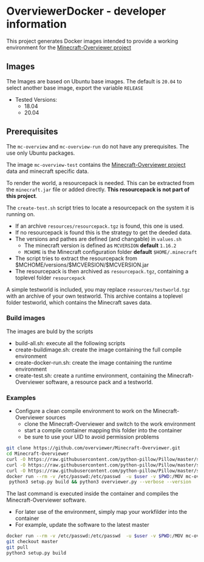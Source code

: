 # OverviewerDocker - developer information

This project generates Docker images intended to provide a working environment
for the [Minecraft-Overviewer project](https://github.com/overviewer/Minecraft-Overviewer)

## Images

The Images are based on Ubuntu base images.
The default is ``20.04`` to select another base image, export the variable ```RELEASE```

* Tested Versions:
  * 18.04
  * 20.04

## Prerequisites

The ``mc-overview`` and ``mc-overview-run`` do not have any prerequisites. The use only Ubuntu packages.

The image ``mc-overview-test`` contains the [Minecraft-Overviewer project](https://github.com/overviewer/Minecraft-Overviewer) data and minecraft specific data.

To render the world, a resourcepack is needed. This can be extracted from the ``minecraft.jar`` file or added
directly. **This resourcepack is not part of this project**.

The ``create-test.sh`` script tries to locate a resourcepack on the system it is running on.

* If an archive ``resources/resourcepack.tgz`` is found, this one is used.
* If no resourcepack is found this is the strategy to get the deeded data.
* The versions and pathes are defined (and changable) in  ``values.sh``
  * The minecraft version is defined as ``MCVERSION`` **default** ``1.16.2``
  * ``MCHOME`` is the Minecraft configuration folder **default** ``$HOME/.minecraft``
* The script tries to extract the resourcepack from \$MCHOME/versions/\$MCVERSION/\$MCVERSION.jar
* The resourcepack is then archived as ``resourcepack.tgz``, containing a toplevel folder ``resourcepack``

A simple testworld is included, you may replace ``resources/testworld.tgz`` with an archive of your own testworld. This archive contains a toplevel folder testworld, which contains the Minecraft saves data.

### Build images

The images are buld by the scripts

* build-all.sh: execute all the following scripts
* create-buildimage.sh: create the image containing the full compile environment
* create-docker-run.sh: create the image containing the runtime environment
* create-test.sh: create a runtime environment, containing the Minecraft-Overviewer software, a resource pack and  a testworld.

### Examples

* Configure a clean compile environment to work on the Minecraft-Overviewer sources
  * clone the Minecraft-Overviewer and switch to the work environment
  * start a compile container mapping this folder into the container
  * be sure to use your UID to avoid permission problems

```bash
git clone https://github.com/overviewer/Minecraft-Overviewer.git
cd Minecraft-Overviewer
curl -O https://raw.githubusercontent.com/python-pillow/Pillow/master/src/libImaging/Imaging.h;\
curl -O https://raw.githubusercontent.com/python-pillow/Pillow/master/src/libImaging/ImagingUtils.h ;\
curl -O https://raw.githubusercontent.com/python-pillow/Pillow/master/src/libImaging/ImPlatform.h
docker run --rm -v /etc/passwd:/etc/passwd  -u $user -v $PWD:/MOV mc-overview:20.04
 python3 setup.py build && python3 overviewer.py --verbose --version
```

The last command is executed inside the container and compiles the Minecraft-Overviewer software.

* For later use of the environment, simply map your workfilder into the container
* For example, update the software to the latest master

```bash
docker run --rm -v /etc/passwd:/etc/passwd  -u $user -v $PWD:/MOV mc-overview:20.04
git checkout master
git pull
python3 setup.py build

```
